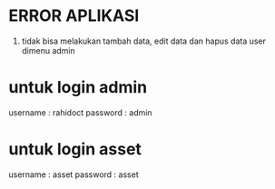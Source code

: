 # ERROR APLIKASI
1. tidak bisa melakukan tambah data, edit data dan hapus data user dimenu admin

# untuk login admin
username : rahidoct
password : admin

# untuk login asset
username : asset
password : asset
